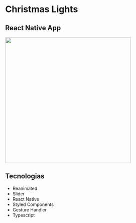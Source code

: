# Christmas Lights

## React Native App

<img src="./github/ChristmasLights.gif" width="400" />

## Tecnologias

- Reanimated
- Slider
- React Native
- Styled Components
- Gesture Handler
- Typescript